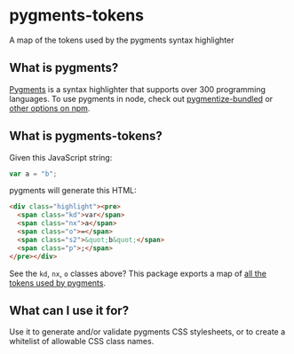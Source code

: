 # pygments-tokens

A map of the tokens used by the pygments syntax highlighter

## What is pygments?

[Pygments](http://pygments.org/) is a syntax highlighter that
supports over 300 programming languages.  To use pygments in node,
check out [pygmentize-bundled](https://github.com/rvagg/node-pygmentize-bundled) or
[other options on npm](https://www.npmjs.com/search?q=pygments).

## What is pygments-tokens?

Given this JavaScript string:

```js
var a = "b";
```

pygments will generate this HTML:


```html
<div class="highlight"><pre>
  <span class="kd">var</span>
  <span class="nx">a</span>
  <span class="o">=</span>
  <span class="s2">&quot;b&quot;</span>
  <span class="p">;</span>
</pre></div>
```

See the `kd`, `nx`, `o` classes above? This package exports a map of [all the tokens used by pygments](http://pygments.org/docs/tokens/).

## What can I use it for?

Use it to generate and/or validate pygments CSS stylesheets, or to create
a whitelist of allowable CSS class names.
